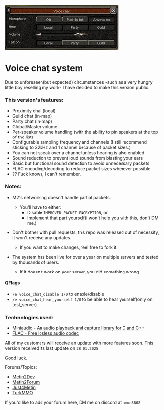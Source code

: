 ![Voice chat ui image](vc_ui.png "Voice chat ui image")

# Voice chat system
Due to unforeseen(but expected) circumstances -such as a very hungry little boy reselling my work- I have decided to make this version public.


### This version's features:
- Proximity chat (local)
- Guild chat (in-map)
- Party chat (in-map)
- Global/Master volume
- Per-speaker volume handling (with the ability to pin speakers at the top of the list)
- Configurable sampling frequency and channels
(I still recommend sticking to 32kHz and 1 channel because of packet sizes.)
- You can not speak over a channel unless hearing is also enabled
- Sound reduction to prevent loud sounds from blasting your ears
- Basic but functional sound detection to avoid unnecessary packets
- FLAC encoding/decoding to reduce packet sizes wherever possible
- ?? Fuck knows, I can't remember.


### Notes:
- M2's networking doesn't handle partial packets.
    - You'll have to either:
        - Disable `IMPROVED_PACKET_ENCRYPTION`, or 
        - Implement that part yourself(I won't help you with this, don't DM me.)

- Don't bother with pull requests, this repo was released out of necessity, it won't receive any updates.
    - If you want to make changes, feel free to fork it.

- The system has been live for over a year on multiple servers and tested by thousands of users.
    - If it doesn't work on your server, you did something wrong.


#### QFlags
- `/e voice_chat_disable 1/0` to enable/disable
- `/e voice_chat_hear_yourself 1/0` to be able to hear yourself(only on test_server)


### Technologies used:
- <a href="https://miniaud.io/" target="_blank" rel="noopener noreferrer">Miniaudio - An audio playback and capture library for C and C++</a>
- <a href="https://xiph.org/flac/index.html" target="_blank" rel="noopener noreferrer">FLAC - Free losless audio codec</a>

All of my customers will receive an update with more features soon.
This version received its last update on `28.01.2025`

Good luck.


Forums/Topics:
- <a href="https://metin2.dev/topic/33630-voice-chat-system/" target="_blank" rel="noopener noreferrer">Metin2Dev</a>
- <a href="https://metin2.forum/post5105.html#p5105" target="_blank" rel="noopener noreferrer">Metin2Forum</a>
- <a href="https://just4metin.ro/viewtopic.php?p=833110#p833110" target="_blank" rel="noopener noreferrer">Just4Metin</a>
- <a href="https://forum.turkmmo.com/konu/3917308-voice-chat-system/" target="_blank" rel="noopener noreferrer">TurkMMO</a>


If you'd like to add your forum here, DM me on discord at `amun3808`
